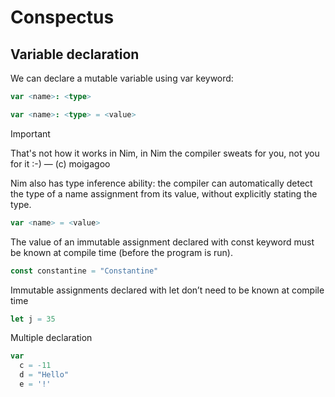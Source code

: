 # Conspectus

## Variable declaration
We can declare a mutable variable using var keyword:
```nim
var <name>: <type>

var <name>: <type> = <value>
```

> [!IMPORTANT]
> That's not how it works in Nim, in Nim the compiler sweats for you, not you for it :-)
> — (c) moigagoo

Nim also has type inference ability:
the compiler can automatically detect the type of a name assignment from its value, without explicitly stating the type.
```nim
var <name> = <value>
```

The value of an immutable assignment declared with const keyword must be known at compile time (before the program is run).
```nim
const constantine = "Constantine"
```

Immutable assignments declared with let don’t need to be known at compile time
```nim
let j = 35
```

Multiple declaration
```nim
var
  c = -11
  d = "Hello"
  e = '!'
```
